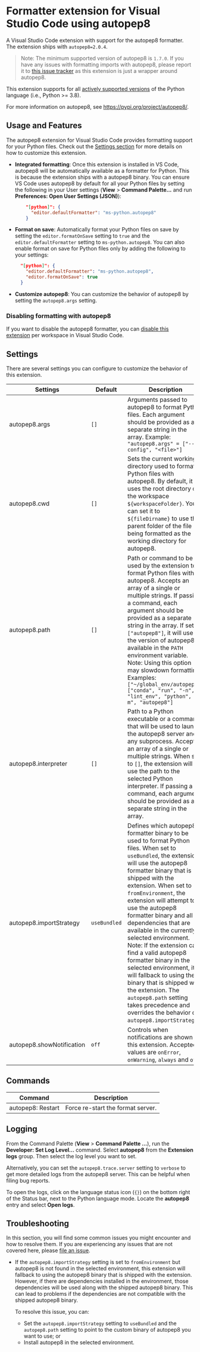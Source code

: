 # Formatter extension for Visual Studio Code using autopep8

A Visual Studio Code extension with support for the autopep8 formatter. The extension ships with `autopep8=2.0.4`.

> Note: The minimum supported version of autopep8 is `1.7.0`. If you have any issues with formatting imports with autopep8, please report it to [this issue tracker](https://github.com/hhatto/autopep8/issues) as this extension is just a wrapper around autopep8.

This extension supports for all [actively supported versions](https://devguide.python.org/#status-of-python-branches) of the Python language (i.e., Python >= 3.8).

For more information on autopep8, see https://pypi.org/project/autopep8/.


## Usage and Features

The autopep8 extension for Visual Studio Code provides formatting support for your Python files. Check out the [Settings section](#settings) for more details on how to customize this extension.


- **Integrated formatting**: Once this extension is installed in VS Code, autopep8 will be automatically available as a formatter for Python. This is because the extension ships with a autopep8 binary. You can ensure VS Code uses autopep8 by default for all your Python files by setting the following in your User settings (**View** > **Command Palette...** and run **Preferences: Open User Settings (JSON)**):
  ```json
      "[python]": {
        "editor.defaultFormatter": "ms-python.autopep8"
      }
  ```

-   **Format on save**: Automatically format your Python files on save by setting the `editor.formatOnSave` setting to `true` and the `editor.defaultFormatter` setting to `ms-python.autopep8`. You can also enable format on save for Python files only by adding the following to your settings:

    ```json
      "[python]": {
        "editor.defaultFormatter": "ms-python.autopep8",
        "editor.formatOnSave": true
      }
    ```

-   **Customize autopep8**: You can customize the behavior of autopep8 by setting the `autopep8.args` setting.


### Disabling formatting with autopep8

If you want to disable the autopep8 formatter, you can [disable this extension](https://code.visualstudio.com/docs/editor/extension-marketplace#_disable-an-extension) per workspace in Visual Studio Code.

## Settings

There are several settings you can configure to customize the behavior of this extension.

<table>
  <thead>
    <tr>
      <th>Settings</th>
      <th>Default</th>
      <th>Description</th>
    </tr>
  </thead>
  <tbody>
    <tr>
      <td>autopep8.args</td>
      <td><code>[]</code></td>
      <td>Arguments passed to autopep8 to format Python files. Each argument should be provided as a separate string in the array. Example: <code>"autopep8.args" = ["--config", "&lt;file&gt;"]</code></td>
    </tr>
    <tr>
      <td>autopep8.cwd</td>
      <td><code>[]</code></td>
      <td>Sets the current working directory used to format Python files with autopep8. By default, it uses the root directory of the workspace <code>${workspaceFolder}</code>. You can set it to <code>${fileDirname}</code> to use the parent folder of the file being formatted as the working directory for autopep8.</td>
    </tr>
    <tr>
      <td>autopep8.path</td>
      <td><code>[]</code></td>
      <td>Path or command to be used by the extension to format Python files with autopep8. Accepts an array of a single or multiple strings. If passing a command, each argument should be provided as a separate string in the array. If set to <code>["autopep8"]</code>, it will use the version of autopep8 available in the <code>PATH</code> environment variable. Note: Using this option may slowdown formatting. <br> Examples: <br> <code>["~/global_env/autopep8"]</code> <br> <code>["conda", "run", "-n", "lint_env", "python", "-m", "autopep8"]</code></td>
    </tr>
    <tr>
      <td>autopep8.interpreter</td>
      <td><code>[]</code></td>
      <td>Path to a Python executable or a command that will be used to launch the autopep8 server and any subprocess. Accepts an array of a single or multiple strings. When set to <code>[]</code>, the extension will use the path to the selected Python interpreter. If passing a command, each argument should be provided as a separate string in the array.</td>
    </tr>
    <tr>
      <td>autopep8.importStrategy</td>
      <td><code>useBundled</code></td>
      <td>Defines which autopep8 formatter binary to be used to format Python files. When set to <code>useBundled</code>, the extension will use the autopep8 formatter binary that is shipped with the extension. When set to <code>fromEnvironment</code>, the extension will attempt to use the autopep8 formatter binary and all dependencies that are available in the currently selected environment. <br> Note: If the extension can't find a valid autopep8 formatter binary in the selected environment, it will fallback to using the binary that is shipped with the extension. The <code>autopep8.path</code> setting takes precedence and overrides the behavior of <code>autopep8.importStrategy </code>.</td>
    </tr>
    <tr>
      <td>autopep8.showNotification</td>
      <td><code>off</code></td>
      <td>Controls when notifications are shown by this extension. Accepted values are <code>onError</code>, <code>onWarning</code>, <code>always</code> and <code>off</code>.</td>
    </tr>
  </tbody>
</table>

## Commands

| Command           | Description                       |
| ----------------- | --------------------------------- |
| autopep8: Restart | Force re-start the format server. |

## Logging

From the Command Palette (**View** > **Command Palette ...**), run the **Developer: Set Log Level...** command. Select **autopep8** from the **Extension logs** group. Then select the log level you want to set.

Alternatively, you can set the `autopep8.trace.server` setting to `verbose` to get more detailed logs from the autopep8 server. This can be helpful when filing bug reports.

To open the logs, click on the language status icon (`{}`) on the bottom right of the Status bar, next to the Python language mode. Locate the **autopep8** entry and select **Open logs**.

## Troubleshooting

In this section, you will find some common issues you might encounter and how to resolve them. If you are experiencing any issues that are not covered here, please [file an issue](https://github.com/microsoft/vscode-autopep8/issues).

-   If the `autopep8.importStrategy` setting is set to `fromEnvironment` but autopep8 is not found in the selected environment, this extension will fallback to using the autopep8 binary that is shipped with the extension. However, if there are dependencies installed in the environment, those dependencies will be used along with the shipped autopep8 binary. This can lead to problems if the dependencies are not compatible with the shipped autopep8 binary.

    To resolve this issue, you can:

    -   Set the `autopep8.importStrategy` setting to `useBundled` and the `autopep8.path` setting to point to the custom binary of autopep8 you want to use; or
    -   Install autopep8 in the selected environment.